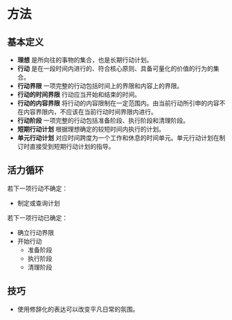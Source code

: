 # 方法

## 基本定义

- **理想** 是所向往的事物的集合，也是长期行动计划。
- **行动** 是在一段时间内进行的、符合核心原则、具备可量化的价值的行为的集合。
- **行动界限** 一项完整的行动包括时间上的界限和内容上的界限。
- **行动的时间界限** 行动应当开始和结束的时间。
- **行动的内容界限** 将行动的内容限制在一定范围内。由当前行动所引申的内容不在内容界限内，不应该在当前行动时间界限内进行。
- **行动阶段** 一项完整的行动包括准备阶段、执行阶段和清理阶段。
- **短期行动计划** 根据理想确定的较短时间内执行的计划。
- **单元行动计划** 对应时间跨度为一个工作和休息的时间单元。单元行动计划在制订时直接受到短期行动计划的指导。

## 活力循环

若下一项行动不确定：

- 制定或查询计划

若下一项行动已确定：

- 确立行动界限
- 开始行动
  - 准备阶段
  - 执行阶段
  - 清理阶段

## 技巧

- 使用修辞化的表达可以改变平凡日常的氛围。
